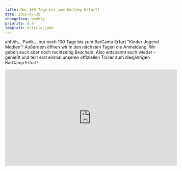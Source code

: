 ```yaml
---
title: Nur 100 Tage bis zum BarCamp Erfurt!
date: 2016-07-28
changefreq: weekly
priority: 0.9
template: article.jade
---
```


ahhhh... Panik... nur noch 100 Tage bis zum BarCamp Erfurt "Kinder Jugend Medien"! Außerdem öffnen wir in den nächsten Tagen die Anmeldung. Wir geben euch aber noch rechtzeitig Bescheid. Also entspannt euch wieder - genießt und teilt erst einmal unseren offiziellen Trailer zum diesjährigen BarCamp Erfurt!

<div class="video-container">
  <iframe width="560" height="315" src="https://www.youtube.com/embed/eDpt0yOwcfc" frameborder="0" allowfullscreen></iframe>
</div>